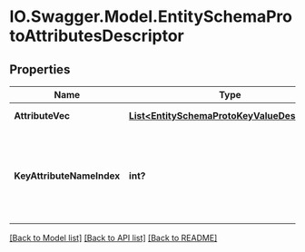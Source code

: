 # IO.Swagger.Model.EntitySchemaProtoAttributesDescriptor
## Properties

Name | Type | Description | Notes
------------ | ------------- | ------------- | -------------
**AttributeVec** | [**List&lt;EntitySchemaProtoKeyValueDescriptor&gt;**](EntitySchemaProtoKeyValueDescriptor.md) | List of attributes about an entity. | [optional] 
**KeyAttributeNameIndex** | **int?** | Specifies the attribute to use as a unique identifier for the entity. This value is returned in entityId when the GET public/statistics/entities operation is run. | [optional] 

[[Back to Model list]](../README.md#documentation-for-models) [[Back to API list]](../README.md#documentation-for-api-endpoints) [[Back to README]](../README.md)


